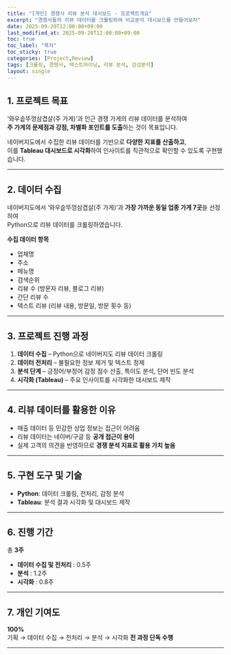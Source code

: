 ```yaml
---
title: "[개인] 경쟁사 리뷰 분석 대시보드 - 프로젝트개요"
excerpt: "경쟁사들의 리뷰 데이터를 크롤링하여 비교분석 대시보드를 만들어보자"
date: 2025-09-20T12:00:00+09:00
last_modified_at: 2025-09-20T12:00:00+09:00
toc: true
toc_label: "목차"
toc_sticky: true
categories: [Project,Review]
tags: [크롤링, 경쟁사, 텍스트마이닝, 리뷰 분석, 감성분석]
layout: single
---
```

## 1. 프로젝트 목표
‘와우솥뚜껑삼겹살(주 가게)’과 인근 경쟁 가게의 리뷰 데이터를 분석하여  
**주 가게의 문제점과 강점, 차별화 포인트를 도출**하는 것이 목표입니다.  

네이버지도에서 수집한 리뷰 데이터를 기반으로 **다양한 지표를 산출하고**,  
이를 **Tableau 대시보드로 시각화**하여 인사이트를 직관적으로 확인할 수 있도록 구현했습니다.

---

## 2. 데이터 수집
네이버지도에서 ‘와우솥뚜껑삼겹살(주 가게)’과 **가장 가까운 동일 업종 가게 7곳**을 선정하여  
Python으로 리뷰 데이터를 크롤링하였습니다.

**수집 데이터 항목**
- 업체명  
- 주소  
- 메뉴명  
- 검색순위  
- 리뷰 수 (방문자 리뷰, 블로그 리뷰)  
- 간단 리뷰 수  
- 텍스트 리뷰 (리뷰 내용, 방문일, 방문 횟수 등)

---

## 3. 프로젝트 진행 과정
1. **데이터 수집** – Python으로 네이버지도 리뷰 데이터 크롤링  
2. **데이터 전처리** – 불필요한 정보 제거 및 텍스트 정제  
3. **분석 단계** – 긍정어/부정어 감정 점수 산출, 특이도 분석, 단어 빈도 분석  
4. **시각화 (Tableau)** – 주요 인사이트를 시각화한 대시보드 제작  

---

## 4. 리뷰 데이터를 활용한 이유
- 매출 데이터 등 민감한 상업 정보는 접근이 어려움  
- 리뷰 데이터는 네이버/구글 등 **공개 접근이 용이**  
- 실제 고객의 의견을 반영하므로 **경쟁 분석 지표로 활용 가치 높음**

---

## 5. 구현 도구 및 기술
- **Python**: 데이터 크롤링, 전처리, 감정 분석  
- **Tableau**: 분석 결과 시각화 및 대시보드 제작  

---

## 6. 진행 기간
총 **3주**

- **데이터 수집 및 전처리** : 0.5주 
- **분석** : 1.2주
- **시각화** : 0.8주

---

## 7. 개인 기여도
**100%**  
기획 → 데이터 수집 → 전처리 → 분석 → 시각화 **전 과정 단독 수행**

---
